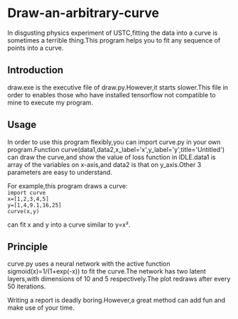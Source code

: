 # Draw-an-arbitrary-curve
In disgusting physics experiment of USTC,fitting the data into a curve is sometimes a terrible thing.This program helps you to fit any sequence of points into a curve.

## Introduction
draw.exe is the executive file of draw.py.However,it starts slower.This file in order to enables those who have installed tensorflow not compatible to mine to execute my program.

## Usage
In order to use this program flexibly,you can import curve.py in your own program.Function curve(data1,data2,x_label='x',y_label='y',title='Untitled') can draw the curve,and show the value of loss function in IDLE.data1 is array of the variables on x-axis,and data2 is that on y_axis.Other 3 parameters are easy to understand.

For example,this program draws a curve:  
`import curve`  
`x=[1,2,3,4,5]`  
`y=[1,4,9.1,16,25]`  
`curve(x,y)`

can fit x and y into a curve similar to y=x².

## Principle
curve.py uses a neural network with the active function sigmoid(x)=1/(1+exp(-x)) to fit the curve.The network has two latent layers,with dimensions of 10 and 5 respectively.The plot redraws after every 50 iterations.

Writing a report is deadly boring.However,a great method can add fun and make use of your time.
